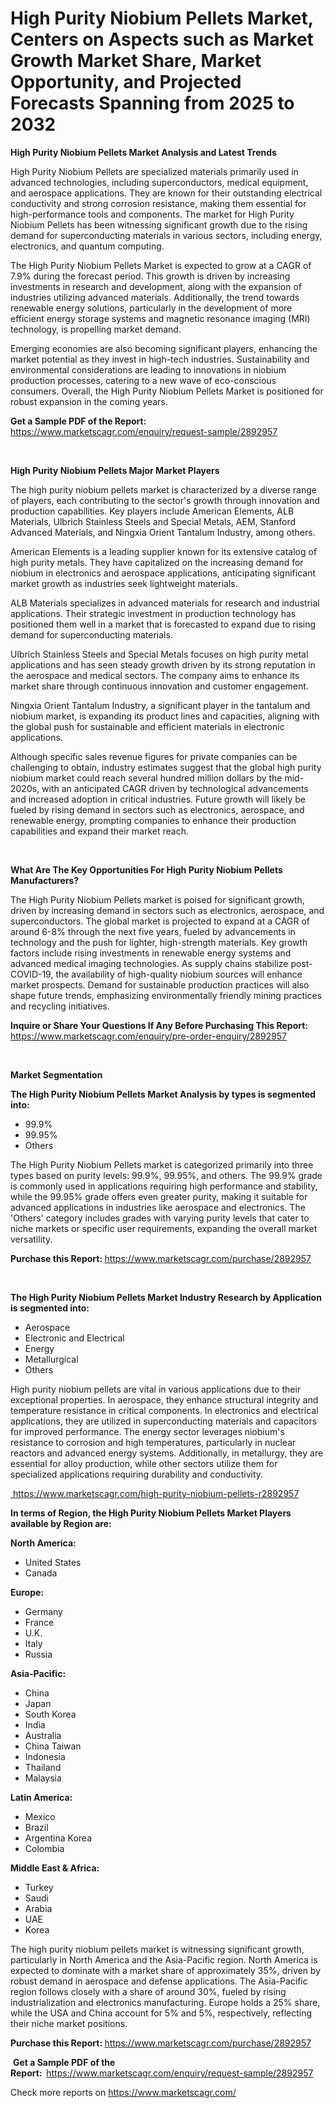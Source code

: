 <p><h1>High Purity Niobium Pellets Market, Centers on Aspects such as Market Growth Market Share, Market Opportunity, and Projected Forecasts Spanning from 2025 to 2032</h1></p><p><strong>High Purity Niobium Pellets Market Analysis and Latest Trends</strong></p>
<p><p>High Purity Niobium Pellets are specialized materials primarily used in advanced technologies, including superconductors, medical equipment, and aerospace applications. They are known for their outstanding electrical conductivity and strong corrosion resistance, making them essential for high-performance tools and components. The market for High Purity Niobium Pellets has been witnessing significant growth due to the rising demand for superconducting materials in various sectors, including energy, electronics, and quantum computing.</p><p>The High Purity Niobium Pellets Market is expected to grow at a CAGR of 7.9% during the forecast period. This growth is driven by increasing investments in research and development, along with the expansion of industries utilizing advanced materials. Additionally, the trend towards renewable energy solutions, particularly in the development of more efficient energy storage systems and magnetic resonance imaging (MRI) technology, is propelling market demand.</p><p>Emerging economies are also becoming significant players, enhancing the market potential as they invest in high-tech industries. Sustainability and environmental considerations are leading to innovations in niobium production processes, catering to a new wave of eco-conscious consumers. Overall, the High Purity Niobium Pellets Market is positioned for robust expansion in the coming years.</p></p>
<p><strong>Get a Sample PDF of the Report:&nbsp;</strong> <a href="https://www.marketscagr.com/enquiry/request-sample/2892957?utm_campaign=2304&utm_medium=2&utm_source=Github&utm_content=ia&utm_term=15032025&utm_id=high-purity-niobium-pellets">https://www.marketscagr.com/enquiry/request-sample/2892957</a></p>
<p>&nbsp;</p>
<p><strong>High Purity Niobium Pellets Major Market Players</strong></p>
<p><p>The high purity niobium pellets market is characterized by a diverse range of players, each contributing to the sector's growth through innovation and production capabilities. Key players include American Elements, ALB Materials, Ulbrich Stainless Steels and Special Metals, AEM, Stanford Advanced Materials, and Ningxia Orient Tantalum Industry, among others.</p><p>American Elements is a leading supplier known for its extensive catalog of high purity metals. They have capitalized on the increasing demand for niobium in electronics and aerospace applications, anticipating significant market growth as industries seek lightweight materials.</p><p>ALB Materials specializes in advanced materials for research and industrial applications. Their strategic investment in production technology has positioned them well in a market that is forecasted to expand due to rising demand for superconducting materials.</p><p>Ulbrich Stainless Steels and Special Metals focuses on high purity metal applications and has seen steady growth driven by its strong reputation in the aerospace and medical sectors. The company aims to enhance its market share through continuous innovation and customer engagement.</p><p>Ningxia Orient Tantalum Industry, a significant player in the tantalum and niobium market, is expanding its product lines and capacities, aligning with the global push for sustainable and efficient materials in electronic applications.</p><p>Although specific sales revenue figures for private companies can be challenging to obtain, industry estimates suggest that the global high purity niobium market could reach several hundred million dollars by the mid-2020s, with an anticipated CAGR driven by technological advancements and increased adoption in critical industries. Future growth will likely be fueled by rising demand in sectors such as electronics, aerospace, and renewable energy, prompting companies to enhance their production capabilities and expand their market reach.</p></p>
<p>&nbsp;</p>
<p><strong>What Are The Key Opportunities For High Purity Niobium Pellets Manufacturers?</strong></p>
<p><p>The High Purity Niobium Pellets market is poised for significant growth, driven by increasing demand in sectors such as electronics, aerospace, and superconductors. The global market is projected to expand at a CAGR of around 6-8% through the next five years, fueled by advancements in technology and the push for lighter, high-strength materials. Key growth factors include rising investments in renewable energy systems and advanced medical imaging technologies. As supply chains stabilize post-COVID-19, the availability of high-quality niobium sources will enhance market prospects. Demand for sustainable production practices will also shape future trends, emphasizing environmentally friendly mining practices and recycling initiatives.</p></p>
<p><strong>Inquire or Share Your Questions If Any Before Purchasing This Report:</strong> <a href="https://www.marketscagr.com/enquiry/pre-order-enquiry/2892957?utm_campaign=2304&utm_medium=2&utm_source=Github&utm_content=ia&utm_term=15032025&utm_id=high-purity-niobium-pellets">https://www.marketscagr.com/enquiry/pre-order-enquiry/2892957</a></p>
<p>&nbsp;</p>
<p><strong>Market Segmentation</strong></p>
<p><strong>The High Purity Niobium Pellets Market Analysis by types is segmented into:</strong></p>
<p><ul><li>99.9%</li><li>99.95%</li><li>Others</li></ul></p>
<p><p>The High Purity Niobium Pellets market is categorized primarily into three types based on purity levels: 99.9%, 99.95%, and others. The 99.9% grade is commonly used in applications requiring high performance and stability, while the 99.95% grade offers even greater purity, making it suitable for advanced applications in industries like aerospace and electronics. The 'Others' category includes grades with varying purity levels that cater to niche markets or specific user requirements, expanding the overall market versatility.</p></p>
<p><strong>Purchase this Report:&nbsp;</strong><a href="https://www.marketscagr.com/purchase/2892957?utm_campaign=2304&utm_medium=2&utm_source=Github&utm_content=ia&utm_term=15032025&utm_id=high-purity-niobium-pellets">https://www.marketscagr.com/purchase/2892957</a></p>
<p>&nbsp;</p>
<p><strong>The High Purity Niobium Pellets Market Industry Research by Application is segmented into:</strong></p>
<p><ul><li>Aerospace</li><li>Electronic and Electrical</li><li>Energy</li><li>Metallurgical</li><li>Others</li></ul></p>
<p><p>High purity niobium pellets are vital in various applications due to their exceptional properties. In aerospace, they enhance structural integrity and temperature resistance in critical components. In electronics and electrical applications, they are utilized in superconducting materials and capacitors for improved performance. The energy sector leverages niobium's resistance to corrosion and high temperatures, particularly in nuclear reactors and advanced energy systems. Additionally, in metallurgy, they are essential for alloy production, while other sectors utilize them for specialized applications requiring durability and conductivity.</p></p>
<p><a href="https://www.marketscagr.com/high-purity-niobium-pellets-r2892957?utm_campaign=2304&utm_medium=2&utm_source=Github&utm_content=ia&utm_term=15032025&utm_id=high-purity-niobium-pellets">&nbsp;https://www.marketscagr.com/high-purity-niobium-pellets-r2892957</a></p>
<p><strong>In terms of Region, the High Purity Niobium Pellets Market Players available by Region are:</strong></p>
<p>
    <p> <strong> North America: </strong>
        <ul>
            <li>United States</li>
            <li>Canada</li>
        </ul>
        </p> 
    <p> <strong> Europe: </strong>
        <ul>
            <li>Germany</li>
            <li>France</li>
            <li>U.K.</li>
            <li>Italy</li>
            <li>Russia</li>
        </ul>
        </p> 
    <p> <strong> Asia-Pacific: </strong>
        <ul>
            <li>China</li>
            <li>Japan</li>
            <li>South Korea</li>
            <li>India</li>
            <li>Australia</li>
            <li>China Taiwan</li>
            <li>Indonesia</li>
            <li>Thailand</li>
            <li>Malaysia</li>
        </ul>
        </p> 
    <p> <strong> Latin America: </strong>
        <ul>
            <li>Mexico</li>
            <li>Brazil</li>
            <li>Argentina Korea</li>
            <li>Colombia</li>
        </ul>
        </p> 
    <p> <strong> Middle East & Africa: </strong>
        <ul>
            <li>Turkey</li>
            <li>Saudi</li>
            <li>Arabia</li>
            <li>UAE</li>
            <li>Korea</li>
        </ul>
    </p>
    </p>
<p><p>The high purity niobium pellets market is witnessing significant growth, particularly in North America and the Asia-Pacific region. North America is expected to dominate with a market share of approximately 35%, driven by robust demand in aerospace and defense applications. The Asia-Pacific region follows closely with a share of around 30%, fueled by rising industrialization and electronics manufacturing. Europe holds a 25% share, while the USA and China account for 5% and 5%, respectively, reflecting their niche market positions.</p></p>
<p><strong>Purchase this Report: </strong><a href="https://www.marketscagr.com/purchase/2892957?utm_campaign=2304&utm_medium=2&utm_source=Github&utm_content=ia&utm_term=15032025&utm_id=high-purity-niobium-pellets">https://www.marketscagr.com/purchase/2892957</a></p>
<p>&nbsp;<strong>Get a Sample PDF of the Report:&nbsp;&nbsp;</strong><a href="https://www.marketscagr.com/enquiry/request-sample/2892957?utm_campaign=2304&utm_medium=2&utm_source=Github&utm_content=ia&utm_term=15032025&utm_id=high-purity-niobium-pellets">https://www.marketscagr.com/enquiry/request-sample/2892957</a></p>
<p><strong></strong></p>
<p>Check more reports on <a href="https://www.marketscagr.com/?utm_campaign=2304&utm_medium=2&utm_source=Github&utm_content=ia&utm_term=15032025&utm_id=high-purity-niobium-pellets">https://www.marketscagr.com/</a></p>